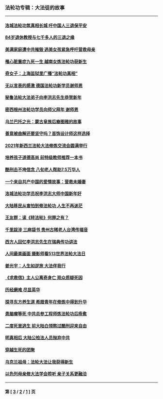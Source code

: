 ### 法轮功专辑：大法徒的故事
---
#### [洛城法轮功筑真相长城 吁中国人三退保平安](../../pages/nf1147481/n13892471.md?03260430) 
#### [84岁退休教授与七千多人的三退之缘](../../pages/nf1147481/n13796650.md?03260430) 
#### [美满家庭遭中共摧毁 逃美女孩紧急呼吁营救母亲](../../pages/nf1147481/n13792859.md?03260430) 
#### [罹心脏重症九死一生 越南女炼法轮功获新生](../../pages/nf1147481/n13732766.md?03260430) 
#### [奇女子：上海监狱里广播“法轮功真相”](../../pages/nf1147481/n13726443.md?03260430) 
#### [无以言表的感激 德国法轮功新学员谢师恩](../../pages/nf1147481/n13543790.md?03260430) 
#### [秘鲁法轮大法弟子向李洪志先生恭贺新年](../../pages/nf1147481/n13540182.md?03260430) 
#### [密西根州法轮功学员向师父拜年 谢师恩](../../pages/nf1147481/n13538183.md?03260430) 
#### [乌兰巴托之光：蒙古皇族后裔图雅的故事](../../pages/nf1147481/n13155759.md?03260430) 
#### [善意被曲解还要坚守吗？首饰设计师这样选择](../../pages/nf1147481/n13077575.md?03260430) 
#### [2021年新西兰法轮大法修炼交流会圆满举行](../../pages/nf1147481/n13033149.md?03260430) 
#### [培养孩子道德高尚 前特级教师推荐一本书](../../pages/nf1147481/n12938640.md?03260430) 
#### [酷刑击不垮信念 八旬老人帮助7.5万华人](../../pages/nf1147481/n12880712.md?03260430) 
#### [一个来自共产中国的爱情故事：营救未婚妻](../../pages/nf1147481/n12778386.md?03260430) 
#### [洛城法轮功学员祝李洪志大师中国新年好](../../pages/nf1147481/n12724685.md?03260430) 
#### [大陆移民从害怕到修法轮功 人生不再迷茫](../../pages/nf1147481/n12414325.md?03260430) 
#### [王友群：读《转法轮》何罪之有？](../../pages/nf1147481/n12408647.md?03260430) 
#### [千里跋涉 三麻袋书 贵州古稀老人台湾传福音](../../pages/nf1147481/n12198750.md?03260430) 
#### [西方人回忆李洪志先生在瑞典传功讲法](../../pages/nf1147481/n12099607.md?03260430) 
#### [人间最美画面 摄影师看513世界法轮大法日](../../pages/nf1147481/n12094118.md?03260430) 
#### [姜光宇：人生如逆旅 大法伴我行](../../pages/nf1147481/n12088664.md?03260430) 
#### [《求救信》主人公离奇身亡 观众质疑死因](../../pages/nf1147481/n11845215.md?03260430) 
#### [历经磨难 尽显英华](../../pages/nf1147481/n11723297.md?03260430) 
#### [探寻东方养生道 希腊青年在修炼中得到升华](../../pages/nf1147481/n11494502.md?03260430) 
#### [患脑瘤等死 中共总参工程师炼法轮功后痊愈](../../pages/nf1147481/n11466682.md?03260430) 
#### [二度死里逃生 前大陆白领熬过酷刑迎来自由](../../pages/nf1147481/n11368594.md?03260430) 
#### [明真相后 大陆公检法人员抛弃中共](../../pages/nf1147481/n11358618.md?03260430) 
#### [穿越生死的团聚](../../pages/nf1147481/n11258922.md?03260430) 
#### [乌克兰祖母：法轮大法让我获得新生](../../pages/nf1147481/n11269457.md?03260430) 
#### [以色列母亲修大法学会聆听 亲子关系更融洽](../../pages/nf1147481/n11268195.md?03260430) 

---
#### 第 [ [3](./3.md?03260430) / [2](./2.md?03260430) / [1](./1.md?03260430) ] 页
